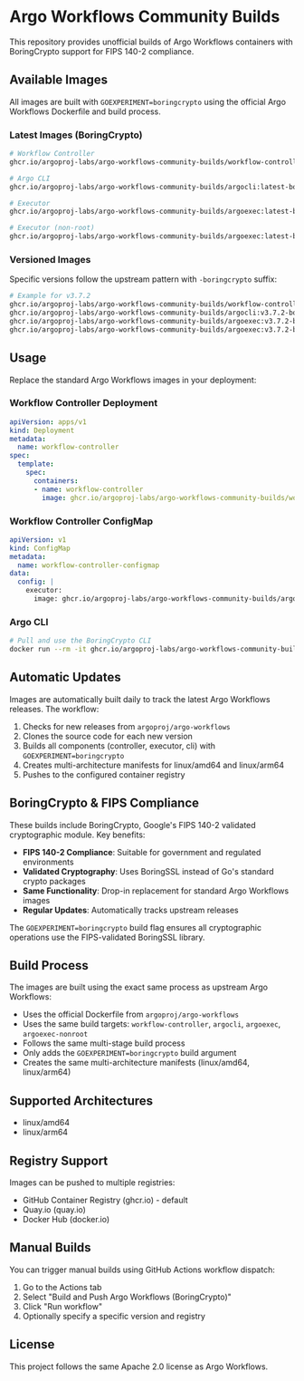 # Argo Workflows Community Builds

This repository provides unofficial builds of Argo Workflows containers with BoringCrypto support for FIPS 140-2 compliance.

## Available Images

All images are built with `GOEXPERIMENT=boringcrypto` using the official Argo Workflows Dockerfile and build process.

### Latest Images (BoringCrypto)

```bash
# Workflow Controller
ghcr.io/argoproj-labs/argo-workflows-community-builds/workflow-controller:latest-boringcrypto

# Argo CLI
ghcr.io/argoproj-labs/argo-workflows-community-builds/argocli:latest-boringcrypto

# Executor
ghcr.io/argoproj-labs/argo-workflows-community-builds/argoexec:latest-boringcrypto

# Executor (non-root)
ghcr.io/argoproj-labs/argo-workflows-community-builds/argoexec:latest-boringcrypto-nonroot
```

### Versioned Images

Specific versions follow the upstream pattern with `-boringcrypto` suffix:

```bash
# Example for v3.7.2
ghcr.io/argoproj-labs/argo-workflows-community-builds/workflow-controller:v3.7.2-boringcrypto
ghcr.io/argoproj-labs/argo-workflows-community-builds/argocli:v3.7.2-boringcrypto
ghcr.io/argoproj-labs/argo-workflows-community-builds/argoexec:v3.7.2-boringcrypto
ghcr.io/argoproj-labs/argo-workflows-community-builds/argoexec:v3.7.2-boringcrypto-nonroot
```

## Usage

Replace the standard Argo Workflows images in your deployment:

### Workflow Controller Deployment

```yaml
apiVersion: apps/v1
kind: Deployment
metadata:
  name: workflow-controller
spec:
  template:
    spec:
      containers:
      - name: workflow-controller
        image: ghcr.io/argoproj-labs/argo-workflows-community-builds/workflow-controller:latest-boringcrypto
```

### Workflow Controller ConfigMap

```yaml
apiVersion: v1
kind: ConfigMap
metadata:
  name: workflow-controller-configmap
data:
  config: |
    executor:
      image: ghcr.io/argoproj-labs/argo-workflows-community-builds/argoexec:latest-boringcrypto
```

### Argo CLI

```bash
# Pull and use the BoringCrypto CLI
docker run --rm -it ghcr.io/argoproj-labs/argo-workflows-community-builds/argocli:latest-boringcrypto version
```

## Automatic Updates

Images are automatically built daily to track the latest Argo Workflows releases. The workflow:

1. Checks for new releases from `argoproj/argo-workflows`
2. Clones the source code for each new version
3. Builds all components (controller, executor, cli) with `GOEXPERIMENT=boringcrypto`
4. Creates multi-architecture manifests for linux/amd64 and linux/arm64
5. Pushes to the configured container registry

## BoringCrypto & FIPS Compliance

These builds include BoringCrypto, Google's FIPS 140-2 validated cryptographic module. Key benefits:

- **FIPS 140-2 Compliance**: Suitable for government and regulated environments
- **Validated Cryptography**: Uses BoringSSL instead of Go's standard crypto packages
- **Same Functionality**: Drop-in replacement for standard Argo Workflows images
- **Regular Updates**: Automatically tracks upstream releases

The `GOEXPERIMENT=boringcrypto` build flag ensures all cryptographic operations use the FIPS-validated BoringSSL library.

## Build Process

The images are built using the exact same process as upstream Argo Workflows:

- Uses the official Dockerfile from `argoproj/argo-workflows`
- Uses the same build targets: `workflow-controller`, `argocli`, `argoexec`, `argoexec-nonroot`
- Follows the same multi-stage build process
- Only adds the `GOEXPERIMENT=boringcrypto` build argument
- Creates the same multi-architecture manifests (linux/amd64, linux/arm64)

## Supported Architectures

- linux/amd64
- linux/arm64

## Registry Support

Images can be pushed to multiple registries:
- GitHub Container Registry (ghcr.io) - default
- Quay.io (quay.io)
- Docker Hub (docker.io)

## Manual Builds

You can trigger manual builds using GitHub Actions workflow dispatch:

1. Go to the Actions tab
2. Select "Build and Push Argo Workflows (BoringCrypto)"
3. Click "Run workflow"
4. Optionally specify a specific version and registry

## License

This project follows the same Apache 2.0 license as Argo Workflows.
